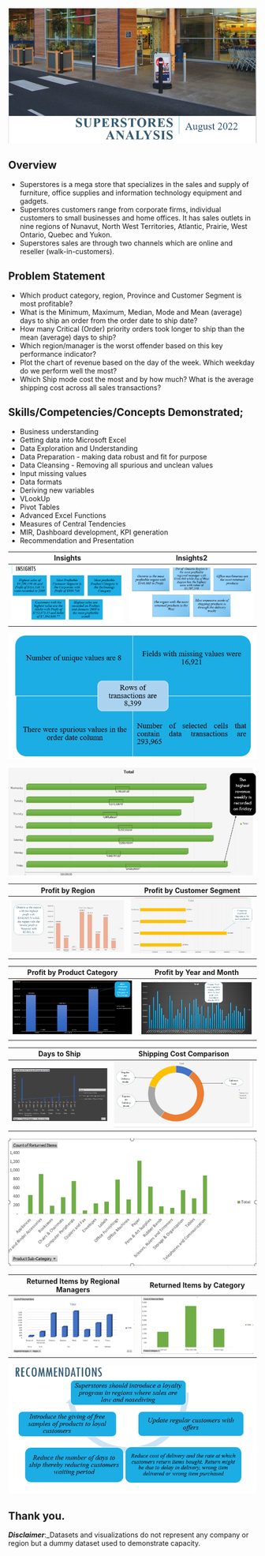 ![](Frontpage.PNG)

## Overview
- Superstores is a mega store that specializes in the sales and supply of furniture, office supplies and information technology equipment and gadgets. 
- Superstores customers range from corporate firms, individual customers to small businesses and home offices. It has sales outlets in nine regions of Nunavut, North West Territories, Atlantic, Prairie, West Ontario, Quebec and Yukon.
- Superstores sales are through two channels which are online and reseller (walk-in-customers).

## Problem Statement
- Which product category, region, Province and Customer Segment is most profitable? 
- What is the Minimum, Maximum, Median, Mode and Mean (average) days to ship an order from the order date to ship date? 
- How many Critical (Order) priority orders took longer to ship than the mean (average) days to ship?
- Which region/manager is the worst offender based on this key performance indicator? 
- Plot the chart of revenue based on the day of the week. Which weekday do we perform well the most? 
- Which Ship mode cost the most and by how much? What is the average shipping cost across all sales transactions?

## Skills/Competencies/Concepts Demonstrated;
- Business understanding
- Getting data into Microsoft Excel
- Data Exploration and Understanding
- Data Preparation - making data robust and fit for purpose
- Data Cleansing - Removing all spurious and unclean values
- Input missing values
- Data formats
- Deriving new variables
- VLookUp
- Pivot Tables
- Advanced Excel Functions
- Measures of Central Tendencies 
- MIR, Dashboard development, KPI generation
- Recommendation and Presentation

Insights                                         |      Insights2
:-----------------------------------------------:|:----------------------------------------------:
![](Insights.PNG)                                |      ![](Insights2.PNG)

![](Insights3.PNG)    

![](revenuebyweekday.PNG) 

Profit by Region                                 |      Profit by Customer Segment
:-----------------------------------------------:|:----------------------------------------------:
![](profitbyregion.PNG)                          |      ![](profitbycustomersegment.PNG) 

Profit by Product Category                       |      Profit by Year and Month
:-----------------------------------------------:|:----------------------------------------------:
![](profitbyproductcategory.PNG)                 |      ![](profitbyyearlymonthly.PNG) 

Days to Ship                                     |      Shipping Cost Comparison
:-----------------------------------------------:|:----------------------------------------------:
![](daystoship.PNG)                              |      ![](shippingcostcomparison.PNG) 

![](countofreturneditemsbysubcategory.PNG)

Returned Items by Regional Managers              |      Returned Items by Category
:-----------------------------------------------:|:----------------------------------------------:
![](returneditemsbyregionalmanagers.PNG)         |      ![](returneditemsbycategory.PNG) 

![](recommendations.PNG)

## Thank you.

**_Disclaimer_**:_Datasets and visualizations do not represent any company or region but a dummy dataset used to demonstrate capacity.


